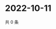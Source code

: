 # 2022-10-11

共 0 条

<!-- BEGIN WEIBO -->
<!-- 最后更新时间 Tue Oct 11 2022 05:17:40 GMT+0800 (China Standard Time) -->

<!-- END WEIBO -->
